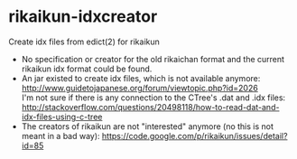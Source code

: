 rikaikun-idxcreator
===================

Create idx files from edict(2) for rikaikun

* No specification or creator for the old rikaichan format and the current rikaikun idx format could be found. 
* An jar existed to create idx files, which is not available anymore: http://www.guidetojapanese.org/forum/viewtopic.php?id=2026  
I'm not sure if there is any connection to the CTree's .dat and .idx files: http://stackoverflow.com/questions/20498118/how-to-read-dat-and-idx-files-using-c-tree
* The creators of rikaikun are not "interested" anymore (no this is not meant in a bad way): https://code.google.com/p/rikaikun/issues/detail?id=85
